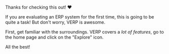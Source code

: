 Thanks for checking this out! ❤️

If you are evaluating an ERP system for the first time, this is going to be quite a task! But don't worry, VERP is awesome.

First, get familiar with the surroundings. VERP covers a *lot of features*, go to the home page and click on the "Explore" icon.

All the best!
